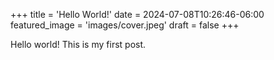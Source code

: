 +++
title = 'Hello World!'
date = 2024-07-08T10:26:46-06:00
featured_image = 'images/cover.jpeg'
draft = false
+++

Hello world! This is my first post.
